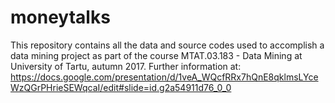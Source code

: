 # moneytalks
This repository contains all the data and source codes used to accomplish a data mining project as part of the course MTAT.03.183 - Data Mining at University of Tartu, autumn 2017. 
Further information at: https://docs.google.com/presentation/d/1veA_WQcfRRx7hQnE8qklmsLYceWzQGrPHrieSEWqcaI/edit#slide=id.g2a54911d76_0_0
